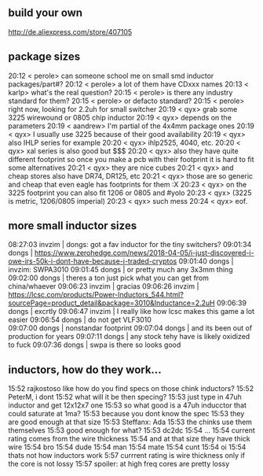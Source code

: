 ## build your own
http://de.aliexpress.com/store/407105

## package sizes
20:12 < perole> can someone school me on small smd inductor packages/part#?
20:12 < perole> a lot of them have CDxxx names
20:13 < karlp> what's the real question?
20:15 < perole> is there any industry standard for them?
20:15 < perole> or defacto standard?
20:15 < perole> right now, looking for 2.2uh for small switcher
20:19 < qyx> grab some 3225 wirewound or 0805 chip inductor
20:19 < qyx> depends on the parameters
20:19 < aandrew> I'm partial of the 4x4mm package ones
20:19 < qyx> I usually use 3225 because of their good availability
20:19 < qyx> also IHLP series for example
20:20 < qyx> ihlp2525, 4040, etc.
20:20 < qyx> xal series is also good but $$$
20:20 < qyx> also they have quite different footprint so once you make a pcb with their footprint it is 
             hard to fit some alternatives
20:21 < qyx> they are nice cubes
20:21 < qyx> and cheap stores also have DR74, DR125, etc
20:21 < qyx> those are so generic and cheap that even eagle has footprints for them :X
20:23 < qyx> on the 3225 footprint you can also fit 1206 or 0805 and #yolo
20:23 < qyx> (3225 is metric, 1206/0805 imperial)
20:23 < qyx> such mess
20:24 < qyx> eof.


## more small inductor sizes

08:27:03           invzim | dongs: got a fav inductor for the tiny switchers?
09:01:34            dongs | https://www.zerohedge.com/news/2018-04-05/i-just-discovered-i-owe-irs-50k-i-dont-have-because-i-traded-cryptos
09:01:40            dongs | invzim: SWPA3010
09:01:45            dongs | or pretty much any 3x3mm thing
09:02:00            dongs | theres a ton just pick what you can get from china/whaever
09:06:23           invzim | gracias
09:06:26           invzim | https://lcsc.com/products/Power-Inductors_544.html?sourcePage=product_detail&package=3010&Inductance=2.2uH
09:06:39            dongs | excrtly
09:06:47           invzim | I really like how lcsc makes this game a lot easier
09:06:54            dongs | do not get VLF3010  
09:07:00            dongs | nonstandar footprint
09:07:04            dongs | and its been out of production for years
09:07:11            dongs | any stock tehy have is likely oxidized to fuck
09:07:36            dongs | swpa is there so looks good

## inductors, how do they work...

15:52 <PeterM> rajkostoso like how do you find specs on those chink inductors?
15:52 <rajkosto> PeterM, i dont
15:52 <Steffanx> what will it be then specing?
15:53 <rajkosto> just type in 47uh inductor and get 12x12x7 one
15:53 <PeterM> so what good is a 47uh inducctor that could saturate at 1ma?
15:53 <PeterM> because you dont know the spec
15:53 <rajkosto> they are good enough at that size
15:53 <specing> Steffanx: Ada
15:53 <rajkosto> the chinks use them themselves
15:53 <PeterM> good enough for what?
15:53 <rajkosto> dc2dc
15:54 <PeterM> ...
15:54 <rajkosto> current rating comes from the wire thickness
15:54 <rajkosto> and at that size they have thick wire
15:54 <PeterM> bro
15:54 <PeterM> dude
15:54 <PeterM> man
15:54 <PeterM> mate
15:54 <PeterM> cunt
15:54 <rajkosto> oi
15:54 <PeterM> thats not how inductors work
5:57 <BrainDamage> currrent rating is wire thickness only if the core is not lossy
15:57 <BrainDamage> spoiler: at high freq cores are pretty lossy


